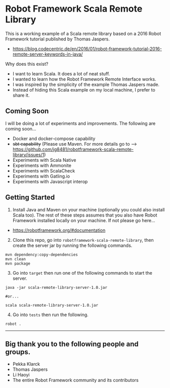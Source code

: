 # Robot Framework Scala Remote Library

This is a working example of a Scala remote library based on a 2016 Robot Framework tutorial published by Thomas Jaspers.

- https://blog.codecentric.de/en/2016/01/robot-framework-tutorial-2016-remote-server-keywords-in-java/

Why does this exist?
- I want to learn Scala. It does a lot of neat stuff.
- I wanted to learn how the Robot Framework Remote Interface works.
- I was inspired by the simplicity of the example Thomas Jaspers made.
- Instead of hiding this Scala example on my local machine, I prefer to share it.

## Coming Soon

I will be doing a lot of experiments and improvements. The following are coming soon...
- Docker and docker-compose capability
- ~~sbt capability~~ (Please use Maven. For more details go to --> https://github.com/jg8481/robotframework-scala-remote-library/issues/1)
- Experiments with Scala Native
- Experiments with Ammonite
- Experiments with ScalaCheck
- Experiments with Gatling.io
- Experiments with Javascript interop

## Getting Started

1) Install Java and Maven on your machine (optionally you could also install Scala too). The rest of these steps assumes that you also have Robot Framework installed locally on your machine. If not please go here...

- https://robotframework.org/#documentation

2) Clone this repo, go into `robotframework-scala-remote-library`, then create the server jar by running the following commands.

```
mvn dependency:copy-dependencies
mvn clean
mvn package
```

3) Go into `target` then run one of the following commands to start the server.

```
java -jar scala-remote-library-server-1.0.jar

#or...

scala scala-remote-library-server-1.0.jar
```

4) Go into `tests` then run the following.

```
robot .
```

***

## Big thank you to the following people and groups.

- Pekka Klarck
- Thomas Jaspers
- Li Haoyi
- The entire Robot Framework community and its contributors
